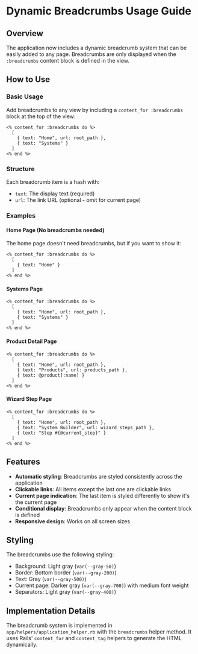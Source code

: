 # Dynamic Breadcrumbs Usage Guide

## Overview

The application now includes a dynamic breadcrumb system that can be easily added to any page. Breadcrumbs are only displayed when the `:breadcrumbs` content block is defined in the view.

## How to Use

### Basic Usage

Add breadcrumbs to any view by including a `content_for :breadcrumbs` block at the top of the view:

```erb
<% content_for :breadcrumbs do %>
  [
    { text: "Home", url: root_path },
    { text: "Systems" }
  ]
<% end %>
```

### Structure

Each breadcrumb item is a hash with:
- `text`: The display text (required)
- `url`: The link URL (optional - omit for current page)

### Examples

#### Home Page (No breadcrumbs needed)
The home page doesn't need breadcrumbs, but if you want to show it:

```erb
<% content_for :breadcrumbs do %>
  [
    { text: "Home" }
  ]
<% end %>
```

#### Systems Page
```erb
<% content_for :breadcrumbs do %>
  [
    { text: "Home", url: root_path },
    { text: "Systems" }
  ]
<% end %>
```

#### Product Detail Page
```erb
<% content_for :breadcrumbs do %>
  [
    { text: "Home", url: root_path },
    { text: "Products", url: products_path },
    { text: @product[:name] }
  ]
<% end %>
```

#### Wizard Step Page
```erb
<% content_for :breadcrumbs do %>
  [
    { text: "Home", url: root_path },
    { text: "System Builder", url: wizard_steps_path },
    { text: "Step #{@current_step}" }
  ]
<% end %>
```

## Features

- **Automatic styling**: Breadcrumbs are styled consistently across the application
- **Clickable links**: All items except the last one are clickable links
- **Current page indication**: The last item is styled differently to show it's the current page
- **Conditional display**: Breadcrumbs only appear when the content block is defined
- **Responsive design**: Works on all screen sizes

## Styling

The breadcrumbs use the following styling:
- Background: Light gray (`var(--gray-50)`)
- Border: Bottom border (`var(--gray-200)`)
- Text: Gray (`var(--gray-500)`)
- Current page: Darker gray (`var(--gray-700)`) with medium font weight
- Separators: Light gray (`var(--gray-400)`)

## Implementation Details

The breadcrumb system is implemented in `app/helpers/application_helper.rb` with the `breadcrumbs` helper method. It uses Rails' `content_for` and `content_tag` helpers to generate the HTML dynamically. 